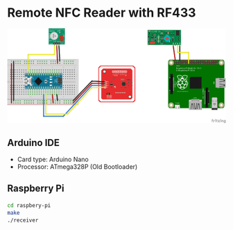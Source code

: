 # Remote NFC Reader with RF433

![Sketch](sketch.png)

## Arduino IDE

- Card type: Arduino Nano
- Processor: ATmega328P (Old Bootloader)

## Raspberry Pi

```bash
cd raspbery-pi
make
./receiver
```
